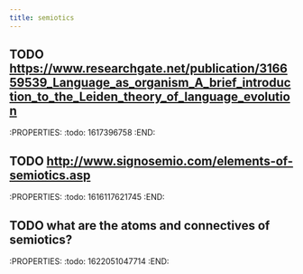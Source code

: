 ```yaml
---
title: semiotics
---
```


## TODO https://www.researchgate.net/publication/316659539_Language_as_organism_A_brief_introduction_to_the_Leiden_theory_of_language_evolution
:PROPERTIES:
:todo: 1617396758
:END:


## TODO http://www.signosemio.com/elements-of-semiotics.asp
:PROPERTIES:
:todo: 1616117621745
:END:
## TODO what are the atoms and connectives of semiotics?
:PROPERTIES:
:todo: 1622051047714
:END:
